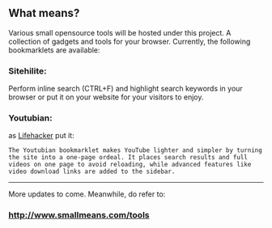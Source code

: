 ## What means? ##
Various small opensource tools will be hosted under this project.
A collection of gadgets and tools for your browser. Currently, the following bookmarklets are available:

### Sitehilite: ###
Perform inline search (CTRL+F) and highlight search keywords in your browser or put it on your website for your visitors to enjoy.

### Youtubian: ###
as [Lifehacker](http://lifehacker.com/5432218/youtubian-bookmarklet-simplifies-youtube-adds-download-links) put it:

`The Youtubian bookmarklet makes YouTube lighter and simpler by turning the site into a one-page ordeal. It places search results and full videos on one page to avoid reloading, while advanced features like video download links are added to the sidebar.`


---


More updates to come. Meanwhile, do refer to:
### http://www.smallmeans.com/tools ###